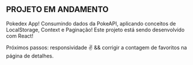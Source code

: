 ## PROJETO EM ANDAMENTO ##

Pokedex App!
Consumindo dados da PokeAPI, aplicando conceitos de LocalStorage, Context e Paginação! 
Este projeto está sendo desenvolvido com React! 

Próximos passos: responsividade ✌️ && corrigir a contagem de favoritos na página de detalhes. 

